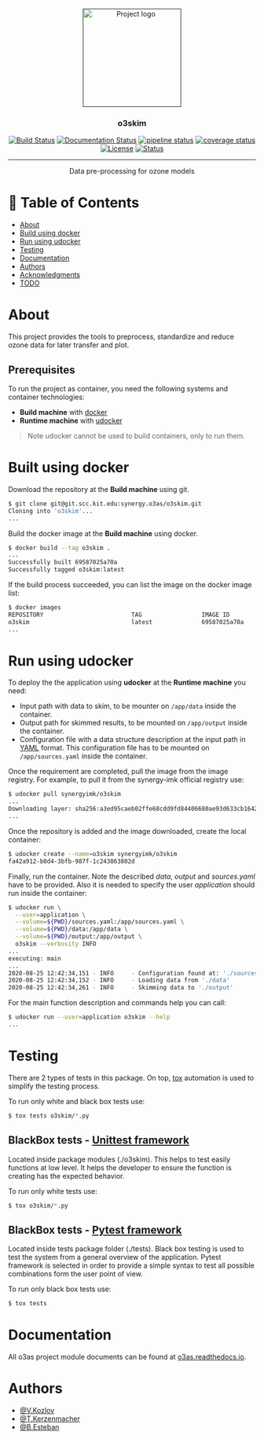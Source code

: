 <p align="center">
  <a href="" rel="noopener">
 <img width=200px height=200px src="https://i.imgur.com/6wj0hh6.jpg" alt="Project logo"></a>
</p>

<h3 align="center">o3skim</h3>

<div align="center">

  [![Build Status](https://jenkins.eosc-synergy.eu/buildStatus/icon?job=eosc-synergy-org%2Fo3skim%2Ftest)](https://jenkins.eosc-synergy.eu/job/eosc-synergy-org/job/o3skim/job/test/)
  [![Documentation Status](https://readthedocs.org/projects/o3as/badge/?version=latest)](https://o3as.readthedocs.io/en/latest/?badge=latest)
  [![pipeline status](https://git.scc.kit.edu/synergy.o3as/o3skim/badges/master/pipeline.svg)](https://git.scc.kit.edu/synergy.o3as/o3skim/-/commits/master)
  [![coverage status](https://git.scc.kit.edu/synergy.o3as/o3skim/badges/master/coverage.svg)](https://git.scc.kit.edu/synergy.o3as/o3skim/-/commits/master)
  [![License](https://img.shields.io/badge/license-GPL-blue.svg)](https://git.scc.kit.edu/synergy.o3as/o3skim/-/commits/master)
  [![Status](https://img.shields.io/badge/status-building-blue.svg)](https://git.scc.kit.edu/synergy.o3as/o3skim/-/commits/master) 

</div>

---

<p align="center"> Data pre-processing for ozone models 
    <br> 
</p>

# 📝 Table of Contents
- [About](#about)
- [Build using docker](#build)
- [Run using udocker](#deployment)
- [Testing](#testing)
- [Documentation](#doc)
- [Authors](#authors)
- [Acknowledgments](#acknowledgement)
- [TODO](https://git.scc.kit.edu/synergy.o3as/o3skim/-/issues)

# About <a name = "about"></a>
This project provides the tools to preprocess, standardize and reduce ozone data for later transfer and plot. 

## Prerequisites
To run the project as container, you need the following systems and container technologies:
- __Build machine__ with [docker](https://docs.docker.com/engine/install/) 
- __Runtime machine__ with [udocker](https://indigo-dc.gitbook.io/udocker/installation_manual)

> Note udocker cannot be used to build containers, only to run them. 


# Built using docker <a name = "build"></a>
Download the repository at the __Build machine__ using git.
```sh
$ git clone git@git.scc.kit.edu:synergy.o3as/o3skim.git
Cloning into 'o3skim'...
...
```
Build the docker image at the __Build machine__ using docker.
```sh
$ docker build --tag o3skim .
...
Successfully built 69587025a70a
Successfully tagged o3skim:latest
```
If the build process succeeded, you can list the image on the docker image list:
```sh
$ docker images
REPOSITORY                         TAG                 IMAGE ID            CREATED              SIZE
o3skim                             latest              69587025a70a        xx seconds ago      557MB
...
```

# Run using udocker <a name = "deployment"></a>
To deploy the the application using __udocker__ at the __Runtime machine__ you need:
 - Input path with data to skim, to be mounter on `/app/data` inside the container.
 - Output path for skimmed results, to be mounted on `/app/output` inside the container.
 - Configuration file with a data structure description at the input path in [YAML](https://yaml.org/) format.
   This configuration file has to be mounted on `/app/sources.yaml` inside the container.

Once the requirement are completed, pull the image from the image registry.
For example, to pull it from the synergy-imk official registry use:
```sh
$ udocker pull synergyimk/o3skim
...
Downloading layer: sha256:a3ed95caeb02ffe68cdd9fd84406680ae93d633cb16422d00e8a7c22955b46d4
...
```

Once the repository is added and the image downloaded, create the local container: 
```sh
$ udocker create --name=o3skim synergyimk/o3skim
fa42a912-b0d4-3bfb-987f-1c243863802d
```

Finally, run the container. Note the described _data_, _output_ and _sources.yaml_ have to be provided. Also it is needed to specify the user _application_ should run inside the container:
```sh
$ udocker run \
  --user=application \
  --volume=${PWD}/sources.yaml:/app/sources.yaml \
  --volume=${PWD}/data:/app/data \
  --volume=${PWD}/output:/app/output \
  o3skim --verbosity INFO
...
executing: main
...
2020-08-25 12:42:34,151 - INFO     - Configuration found at: './sources.yaml'
2020-08-25 12:42:34,152 - INFO     - Loading data from './data' 
2020-08-25 12:42:34,261 - INFO     - Skimming data to './output' 
```

For the main function description and commands help you can call:
```sh  
$ udocker run --user=application o3skim --help
...
```


# Testing <a name = "testing"></a>
There are 2 types of tests in this package.
On top, [tox](https://tox.readthedocs.io/en/latest/) automation is used to simplify the testing process.

To run only white and black box tests use:
```sh
$ tox tests o3skim/*.py
```

## BlackBox tests - [Unittest framework](https://docs.python.org/3/library/unittest.html)
Located inside package modules (./o3skim). This helps to test easily functions at low level. It helps the developer to ensure the function is creating has the expected behavior.

To run only white tests use:
```sh
$ tox o3skim/*.py
```

## BlackBox tests - [Pytest framework](https://docs.pytest.org/en/stable/)
Located inside tests package folder (./tests). Black box testing is used to test the system from a general overview of the application. Pytest framework is selected in order to provide a simple syntax to test all possible combinations form the user point of view.

To run only black box tests use:
```sh
$ tox tests
```

# Documentation <a name = "doc"></a>
All o3as project module documents can be found at [o3as.readthedocs.io](https://o3as.readthedocs.io/en/latest/). 


# Authors <a name = "authors"></a>
- [@V.Kozlov](https://git.scc.kit.edu/eo9869)
- [@T.Kerzenmacher](https://git.scc.kit.edu/px5501)
- [@B.Esteban](https://git.scc.kit.edu/zr5094)


